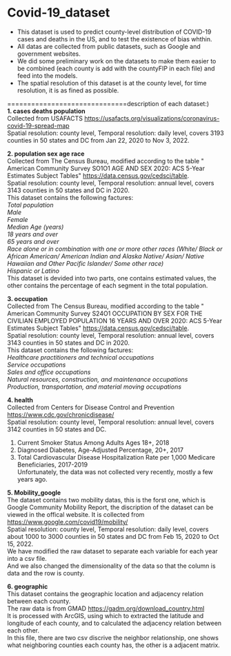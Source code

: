# Covid-19_dataset

* This dataset is used to predict county-level distribution of COVID-19 cases and deaths in the US, and to test the existence of bias whthin.  
* All datas are collected from public datasets, such as Google and government websites.   
* We did some preliminary work on the datasets to make them easier to be combined (each county is add with the countyFIP in each file) and feed into the models.  
* The spatial resolution of this dataset is at the county level, for time resolution, it is as fined as possible.  
  
  
==============================description of each dataset:)  
**1. cases deaths population**  
Collected from USAFACTS https://usafacts.org/visualizations/coronavirus-covid-19-spread-map  
Spatial resolution: county level, Temporal resolution: daily level, covers 3193 counties in 50 states and DC from Jan 22, 2020 to Nov 3, 2022.  
  
**2. population sex age race**  
Collected from The Census Bureau, modified according to the table " American Community Survey SO1O1 AGE AND SEX 2020: ACS 5-Year Estimates Subject Tables" https://data.census.gov/cedsci/table.  
Spatial resolution: county level, Temporal resolution: annual level, covers 3143 counties in 50 states and DC in 2020.  
This dataset contains the following factures:  
*Total population*  
*Male*  
*Female*  
*Median Age (years)*  
*18 years and over*  
*65 years and over*  
*Race alone or in combination with one or more other races (White/ Black or African American/ American Indian and Alaska Native/ Asian/ Native Hawaiian and Other Pacific Islander/ Some other race)*  
*Hispanic or Latino*  
This dataset is devided into two parts, one contains estimated values, the other contains the percentage of each segment in the total population.  
  
**3. occupation**  
Collected from The Census Bureau, modified according to the table " American Community Survey S24O1 OCCUPATION BY SEX FOR THE CIVILIAN EMPLOYED POPULATION 16 YEARS AND OVER 2020: ACS 5-Year Estimates Subject Tables" https://data.census.gov/cedsci/table.  
Spatial resolution: county level, Temporal resolution: annual level, covers 3143 counties in 50 states and DC in 2020.  
This dataset contains the following factures:  
*Healthcare practitioners and technical occupations*  
*Service occupations*  
*Sales and office occupations*  
*Natural resources, construction, and maintenance occupations*  
*Production, transportation, and material moving occupations*  
  
**4. health**  
Collected from  Centers for Disease Control and Prevention https://www.cdc.gov/chronicdisease/  
Spatial resolution: county level, Temporal resolution: annual level, covers 3142 counties in 50 states and DC.  
1) Current Smoker Status Among Adults Ages 18+, 2018  
2) Diagnosed Diabetes, Age-Adjusted Percentage, 20+, 2017  
3) Total Cardiovascular Disease Hospitalization Rate per 1,000 Medicare Beneficiaries, 2017-2019  
Unfortunately, the data was not collected very recently, mostly a few years ago.  

**5. Mobility_google**  
The dataset contains two mobility datas, this is the forst one, which is Google Community Mobility Report, the discription of the dataset can be viewed in the offical website.
It is collected from https://www.google.com/covid19/mobility/  
Spatial resolution: county level, Temporal resolution: daily level, covers about 1000 to 3000 counties in 50 states and DC from Feb 15, 2020 to Oct 15, 2022.  
We have modified the raw dataset to separate each variable for each year into a csv file.  
And we also changed the dimensionality of the data so that the column is data and the row is county.  
  
**6. geographic**  
This dataset contains the geographic location and adjacency relation between each county.  
The raw data is from GMAD https://gadm.org/download_country.html  
It is processed with ArcGIS, using which to extracted the latitude and longitude of each county, and to calculated the adjacency relation between each other.  
In this file, there are two csv discrive the neighbor relationship, one shows what neighboring counties each county has, the other is a adjacent matrix.
